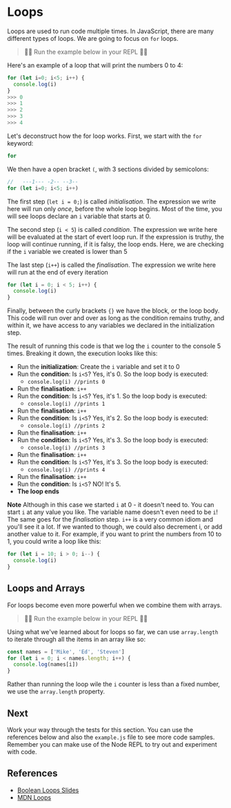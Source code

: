 # Loops

Loops are used to run code multiple times. In JavaScript, there are many different types of loops. We are going to focus on `for` loops.

> 👨‍💻 Run the example below in your REPL 👨‍💻

Here's an example of a loop that will print the numbers 0 to 4:

```javascript
for (let i=0; i<5; i++) {
  console.log(i)
}
>>> 0
>>> 1
>>> 2
>>> 3
>>> 4
```

Let's deconstruct how the for loop works. First, we start with the `for` keyword:

```javascript
for
```

We then have a open bracket `(`, with 3 sections divided by semicolons:

```javascript
//   ---1--- -2-- --3--
for (let i=0; i<5; i++)
```

The first step (`let i = 0;`) is called _initialisation_. The expression we write here will run only _once_, before the whole loop begins. Most of the time, you will see loops declare an `i` variable that starts at 0.

The second step (`i < 5`) is called _condition_. The expression we write here will be evaluated
at the start of evert loop run. If the expression is truthy, the loop will continue running, if it is falsy, the loop ends. Here, we are checking if the `i` variable we created is lower than 5

The last step (`i++`) is called the _finalisation_. The expression we write here will run at the end of every iteration

```javascript
for (let i = 0; i < 5; i++) {
  console.log(i)
}
```

Finally, between the curly brackets `{}` we have the block, or the loop body. This code will run over and over as long as the condition remains truthy, and within it, we have access to any variables we declared in the initialization step.

The result of running this code is that we log the `i` counter to the console 5 times. Breaking it down, the execution looks like this:

- Run the **initialization**: Create the `i` variable and set it to 0
- Run the **condition**: Is `i<5`? Yes, it's 0. So the loop body is executed:
  - `console.log(i) //prints 0`
- Run the **finalisation**: `i++`
- Run the **condition**: Is `i<5`? Yes, it's 1. So the loop body is executed:
  - `console.log(i) //prints 1`
- Run the **finalisation**: `i++`
- Run the **condition**: Is `i<5`? Yes, it's 2. So the loop body is executed:
  - `console.log(i) //prints 2`
- Run the **finalisation**: `i++`
- Run the **condition**: Is `i<5`? Yes, it's 3. So the loop body is executed:
  - `console.log(i) //prints 3`
- Run the **finalisation**: `i++`
- Run the **condition**: Is `i<5`? Yes, it's 3. So the loop body is executed:
  - `console.log(i) //prints 4`
- Run the **finalisation**: `i++`
- Run the **condition**: Is `i<5`? NO! It's 5.
- **The loop ends**

**Note** Although in this case we started `i` at 0 - it doesn't need to. You can start `i` at any value you like. The variable name doesn't even need to be `i`! The same goes for the _finalisation_ step. `i++` is a very common idiom and you'll see it a lot. If we wanted to though, we could also decrement i, or add another value to it. For example, if you want to print the numbers from 10 to 1, you could write a loop like this:

```javascript
for (let i = 10; i > 0; i--) {
  console.log(i)
}
```

## Loops and Arrays

For loops become even more powerful when we combine them with arrays.

> 👨‍💻 Run the example below in your REPL 👨‍💻

Using what we've learned about for loops so far, we can use `array.length` to iterate through all the items in an array like so:

```javascript
const names = ['Mike', 'Ed', 'Steven']
for (let i = 0; i < names.length; i++) {
  console.log(names[i])
}
```

Rather than running the loop wile the `i` counter is less than a fixed number, we use the `array.length` property.

## Next

Work your way through the tests for this section. You can use the references below and also
the `example.js` file to see more code samples. Remember you can make use of the Node REPL
to try out and experiment with code.

## References

- [Boolean Loops Slides](https://docs.google.com/presentation/d/1GSh7zybHz3R9Dt0xjGFbJJidhz8bQHi01liJDcjmxCg/edit?usp=sharing)
- [MDN Loops](https://developer.mozilla.org/en-US/docs/Web/JavaScript/Guide/Loops_and_iteration)
